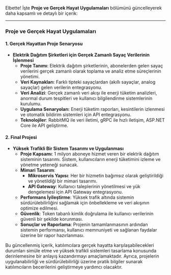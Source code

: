 Elbette! İşte **Proje ve Gerçek Hayat Uygulamaları** bölümünü güncelleyerek daha kapsamlı ve detaylı bir içerik:

---

### **Proje ve Gerçek Hayat Uygulamaları**

#### **1. Gerçek Hayattan Proje Senaryosu**
   - **Elektrik Dağıtım Şirketleri için Gerçek Zamanlı Sayaç Verilerinin İşlenmesi**
     - **Proje Tanımı**: Elektrik dağıtım şirketlerinin, abonelerden gelen sayaç verilerini gerçek zamanlı olarak toplama ve analiz etme süreçlerinin yönetimi.
     - **Veri Kaynakları**: Farklı tipteki sayaçlardan (akıllı sayaçlar, analog sayaçlar) gelen verilerin entegrasyonu.
     - **Veri Analizi**: Gerçek zamanlı veri akışı ile enerji tüketim analizleri, anormal durum tespitleri ve kullanıcı bilgilendirme sistemlerinin kurulumu.
     - **Uygulama Senaryoları**: Enerji tüketim raporları, kesintilerin izlenmesi ve otomatik bildirim sistemleri için API entegrasyonu.
     - **Teknolojiler**: RabbitMQ ile veri iletimi, gRPC ile hızlı iletişim, ASP.NET Core ile API geliştirme.

#### **2. Final Projesi**
   - **Yüksek Trafikli Bir Sistem Tasarımı ve Uygulanması**
     - **Proje Kapsamı**: 1 milyon aboneye hizmet veren bir elektrik dağıtım sisteminin tasarımı. Sistem, kullanıcıların enerji tüketimini izleme ve yönetme yeteneği sunacak.
     - **Mimari Tasarım**:
       - **Mikroservis Yapısı**: Her bir hizmetin bağımsız olarak geliştirildiği ve yönetildiği bir mimari tasarımı.
       - **API Gateway**: Kullanıcı taleplerinin yönetilmesi ve yük dengelemesi için API Gateway entegrasyonu.
     - **Performans İyileştirme**: Yüksek trafik altında sistemin sürdürülebilirliğini sağlamak için önbellekleme ve veri akışının optimize edilmesi.
     - **Güvenlik**: Token tabanlı kimlik doğrulama ile kullanıcı verilerinin güvenli bir şekilde korunması.
     - **Sonuçlar ve Raporlama**: Projenin tamamlanmasının ardından sistemin performansı, kullanıcı memnuniyeti ve sağlanan faydalar üzerine bir rapor hazırlanması.

Bu güncellenmiş içerik, katılımcılara gerçek hayatta karşılaşabilecekleri durumları simüle etme ve yüksek trafikli sistemleri tasarlama konusunda derinlemesine bir anlayış kazandırmayı amaçlamaktadır. Ayrıca, projelerin uygulanabilirliği ve sürdürülebilirliği üzerine pratik bilgiler sunarak katılımcıların becerilerini geliştirmeye yardımcı olacaktır.